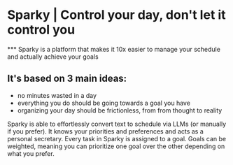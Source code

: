 ﻿# Sparky | Control your day, don't let it control you

*** Sparky is a platform that makes it 10x easier to manage your schedule and actually achieve your goals

## It's based on 3 main ideas:
 - no minutes wasted in a day
 - everything you do should be going towards a goal you have
 - organizing your day should be frictionless, from from thought to reality

Sparky is able to effortlessly convert text to schedule via LLMs (or manually if you prefer). It knows your priorities and preferences and acts as a personal secretary. Every task in Sparky is assigned to a goal. Goals can be weighted, meaning you can prioritize one goal over the other depending on what you prefer.

